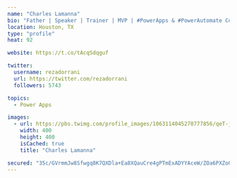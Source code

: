 ```yaml
---
name: "Charles Lamanna"
bio: "Father | Speaker | Trainer | MVP | #PowerApps & #PowerAutomate Community Super User | YouTuber Right-pointing triangle http://youtube.com/c/rezadorrani | Learn - Share - Clockwise rightwards and leftwards open circle arrows"
location: Houston, TX
type: "profile"
heat: 92

website: https://t.co/tAcqSdqguf

twitter:
  username: rezadorrani
  url: https://twitter.com/rezadorrani
  followers: 5743

topics:
  - Power Apps

images:
  - url: https://pbs.twimg.com/profile_images/1063114045270777856/qeT-jpWr_400x400.jpg
    width: 400
    height: 400
    isCached: true
    title: "Charles Lamanna"

secured: "35c/GVrmmJw8Sfwgq8K7QXDla+Ea8XQauCre4gPTmExADYYAceW/ZOa6PXZoCpVDglUAMYLCm8Aj8N8MRCzM+35wNoVB+R4CSM3X9GFO1g6XiWX5TF5cVUVMo1Bk9pBM0yqULSF7HlYUsEQeT6kRXAZJAstB9nFegzmh+n8W5jh8Ry/Dx8sBS0q0bWD4Yh9LKZwmbtZOoyDiiR0EzeGB3iC83nqhcIlQPPCSMpqzh/cB94BWCcL3EnSnVbTS8tiAiQF7HVM1yRAZVz8o4QxjT4gbI7XKvm00DuLaPScAEidUwiORhHw8DRo4Sf2fMsRcR3eUtAtO7sznKR4GiHzLvxPDcXnFRP/KL3V5uy6XCanDQzZMGocep/5DaBBPPsOvvppHDnR8DEIng/RIZ0BlPDKDSuEzu94yvBxjNeJQcGM=;453WbcLO32+g3lcK2DoRnA=="
---
```


